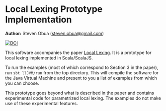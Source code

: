 # Local Lexing Prototype Implementation

**Author:** Steven Obua (steven.obua@gmail.com)

[![DOI](https://zenodo.org/badge/81583725.svg)](https://zenodo.org/badge/latestdoi/81583725)

This software accompanies the paper [Local Lexing](https://arxiv.org/abs/1702.03277). It is a prototype for local lexing implemented in Scala/ScalaJS. 

To run the examples (most of which correspond to Section 3 in the paper), run `sbt llJVM/run` from the top directory. This will compile the software for the Java Virtual Machine and present to you a list of examples from which you can choose. 

This prototype goes beyond what is described in the paper and contains experimental code for parametrized local lexing. The examples do not make use of these experimental features.
